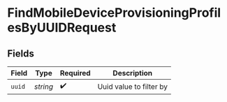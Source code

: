 # FindMobileDeviceProvisioningProfilesByUUIDRequest


## Fields

| Field                   | Type                    | Required                | Description             |
| ----------------------- | ----------------------- | ----------------------- | ----------------------- |
| `uuid`                  | *string*                | :heavy_check_mark:      | Uuid value to filter by |